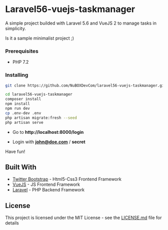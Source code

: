 # Laravel56-vuejs-taskmanager

A simple project builded with Laravel 5.6 and VueJS 2 to manage tasks in simplicity.

Is it a sample minimalist project ;)

### Prerequisites

- PHP 7.2

### Installing

```bash
git clone https://github.com/NuBOXDevCom/laravel56-vuejs-taskmanager.git
```
```bash
cd laravel56-vuejs-taskmanager
composer install
npm install
npm run dev
cp .env-dev .env
php artisan migrate:fresh --seed
php artisan serve
```

- Go to **http://localhost:8000/login**

- Login with **john@doe.com** / **secret**

Have fun!

## Built With

* [Twitter Bootstrap](http://www.getbootstrap.com/) - Html5-Css3 Frontend Framework
* [VueJS](http://vuejs.org/) - JS Frontend Framework
* [Laravel](http://laravel.com/) - PHP Backend Framework

## License

This project is licensed under the MIT License - see the [LICENSE.md](LICENSE.md) file for details
